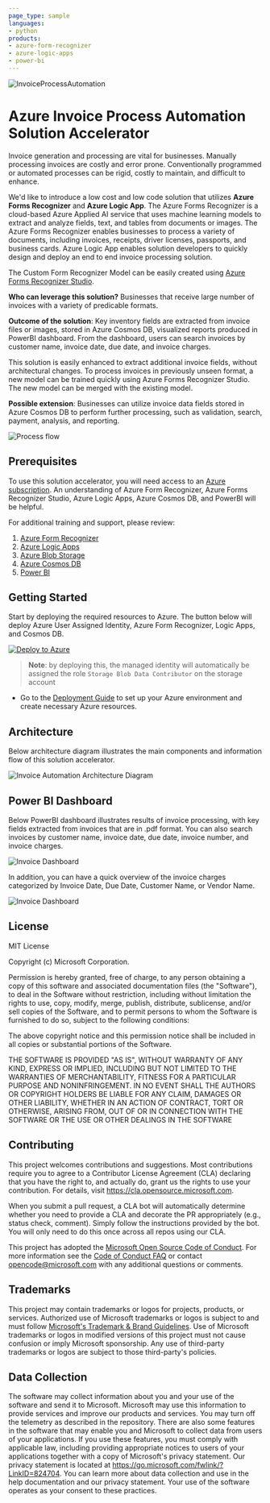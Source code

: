 ```yaml
---
page_type: sample
languages:
- python
products:
- azure-form-recognizer
- azure-logic-apps
- power-bi
---
```


![InvoiceProcessAutomation](./Deployment/img/InvoiceProcessAutomation.png)

# Azure Invoice Process Automation Solution Accelerator

Invoice generation and processing are vital for businesses. Manually processing invoices are costly and error prone. Conventionally programmed or automated processes can be rigid, costly to maintain, and difficult to enhance. 

We'd like to introduce a low cost and low code solution that utilizes **Azure Forms Recognizer** and **Azure Logic App**. The Azure Forms Recognizer is a cloud-based Azure Applied AI service that uses machine learning models to extract and analyze fields, text, and tables from documents or images. The Azure Forms Recognizer enables businesses to process a variety of documents, including invoices, receipts, driver licenses, passports, and business cards. Azure Logic App enables solution developers to quickly design and deploy an end to end invoice processing solution. 

The Custom Form Recognizer Model can be easily created using [Azure Forms Recognizer Studio](https://formrecognizer.appliedai.azure.com/studio). 


**Who can leverage this solution?** Businesses that receive large number of invoices with a variety of  predicable formats. 

**Outcome of the solution**: Key inventory fields are extracted from invoice files or images, stored in Azure Cosmos DB, visualized reports produced in PowerBI dashboard. From the dashboard, users can search invoices by customer name, invoice date, due date, and invoice charges. 

This solution is easily enhanced to extract additional invoice fields, without architectural changes. To process invoices in previously unseen format, a new model can be trained quickly using Azure Forms Recognizer Studio. The new model can be merged with the existing model.  

**Possible extension**: Businesses can utilize invoice data fields stored in Azure Cosmos DB to perform further processing, such as validation, search, payment, analysis, and reporting.


![Process flow](./Deployment/img/ProcessFlow.png "Process flow")

## Prerequisites

To use this solution accelerator, you will need access to an [Azure subscription](https://azure.microsoft.com/en-us/free/). An understanding of Azure Form Recognizer, Azure Forms Recognizer Studio, Azure Logic Apps, Azure Cosmos DB, and PowerBI will be helpful.

For additional training and support, please review:

1. [Azure Form Recognizer](https://azure.microsoft.com/en-us/services/form-recognizer/)
2. [Azure Logic Apps](https://azure.microsoft.com/en-us/services/logic-apps/#overview)
3. [Azure Blob Storage](https://azure.microsoft.com/en-us/services/storage/blobs/#overview)
4. [Azure Cosmos DB](https://azure.microsoft.com/en-us/services/cosmos-db/)
5. [Power BI](https://docs.microsoft.com/en-us/power-bi/fundamentals/power-bi-overview)


## Getting Started
Start by deploying the required resources to Azure. The button below will deploy Azure User Assigned Identity, Azure Form Recognizer, Logic Apps, and Cosmos DB. 

[![Deploy to Azure](https://aka.ms/deploytoazurebutton)](https://portal.azure.com/#create/Microsoft.Template/uri/https%3A%2F%2Fraw.githubusercontent.com%2Fmicrosoft%2FAzure-Invoice-Process-Automation-Solution-Accelerator%2Fmain%2FDeployment%2Fdeploy.json)

> **Note**: by deploying this, the managed identity will automatically be assigned the role `Storage Blob Data Contributor` on the storage account

* Go to the [Deployment Guide](./Deployment/Deployment.md) to set up your Azure environment and create necessary Azure resources. 

## Architecture
Below architecture diagram illustrates the main components and information flow of this solution accelerator. 

![Invoice Automation Architecture Diagram](./Deployment/img/InvoiceSAArchitecture.png "Invoice Automation Architecture Diagram")

## Power BI Dashboard

Below PowerBI dashboard illustrates results of invoice processing, with key fields extracted from invoices that are in .pdf format. You can also search invoices by customer name, invoice date, due date, invoice number, and invoice charges. 

![Invoice Dashboard](./Deployment/img/PBI-w-Text-Search.png "Invoice Dashboard")

In addition, you can have a quick overview of the invoice charges categorized by Invoice Date, Due Date, Customer Name, or Vendor Name. 

![Invoice Dashboard](./Deployment/img/PBI-Invoices-by-Category.png "Invoice Dashboard")

## License
MIT License

Copyright (c) Microsoft Corporation.

Permission is hereby granted, free of charge, to any person obtaining a copy
of this software and associated documentation files (the "Software"), to deal
in the Software without restriction, including without limitation the rights
to use, copy, modify, merge, publish, distribute, sublicense, and/or sell
copies of the Software, and to permit persons to whom the Software is
furnished to do so, subject to the following conditions:

The above copyright notice and this permission notice shall be included in all
copies or substantial portions of the Software.

THE SOFTWARE IS PROVIDED "AS IS", WITHOUT WARRANTY OF ANY KIND, EXPRESS OR
IMPLIED, INCLUDING BUT NOT LIMITED TO THE WARRANTIES OF MERCHANTABILITY,
FITNESS FOR A PARTICULAR PURPOSE AND NONINFRINGEMENT. IN NO EVENT SHALL THE
AUTHORS OR COPYRIGHT HOLDERS BE LIABLE FOR ANY CLAIM, DAMAGES OR OTHER
LIABILITY, WHETHER IN AN ACTION OF CONTRACT, TORT OR OTHERWISE, ARISING FROM,
OUT OF OR IN CONNECTION WITH THE SOFTWARE OR THE USE OR OTHER DEALINGS IN THE
SOFTWARE


## Contributing
This project welcomes contributions and suggestions.  Most contributions require you to agree to a Contributor License Agreement (CLA) declaring that you have the right to, and actually do, grant us the rights to use your contribution. For details, visit https://cla.opensource.microsoft.com.

When you submit a pull request, a CLA bot will automatically determine whether you need to provide a CLA and decorate the PR appropriately (e.g., status check, comment). Simply follow the instructions provided by the bot. You will only need to do this once across all repos using our CLA.

This project has adopted the [Microsoft Open Source Code of Conduct](https://opensource.microsoft.com/codeofconduct/). For more information see the [Code of Conduct FAQ](https://opensource.microsoft.com/codeofconduct/faq/) or contact [opencode@microsoft.com](mailto:opencode@microsoft.com) with any additional questions or comments.

## Trademarks
This project may contain trademarks or logos for projects, products, or services. Authorized use of Microsoft trademarks or logos is subject to and must follow [Microsoft's Trademark & Brand Guidelines](https://www.microsoft.com/en-us/legal/intellectualproperty/trademarks/usage/general). Use of Microsoft trademarks or logos in modified versions of this project must not cause confusion or imply Microsoft sponsorship. Any use of third-party trademarks or logos are subject to those third-party's policies.

## Data Collection
The software may collect information about you and your use of the software and send it to Microsoft. Microsoft may use this information to provide services and improve our products and services. You may turn off the telemetry as described in the repository. There are also some features in the software that may enable you and Microsoft to collect data from users of your applications. If you use these features, you must comply with applicable law, including providing appropriate notices to users of your applications together with a copy of Microsoft's privacy statement. Our privacy statement is located at https://go.microsoft.com/fwlink/?LinkID=824704. You can learn more about data collection and use in the help documentation and our privacy statement. Your use of the software operates as your consent to these practices.
